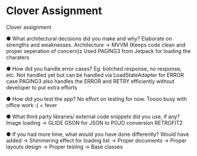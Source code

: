 # Clover Assignment
Clover assignment

● What architectural decisions did you make and why? Elaborate on strengths and weaknesses.
  Architecture -> MVVM (Keeps code clean and proper seperation of concern)z
  Used PAGING3 from Jetpack for loading the charaters
  
● How did you handle error cases? Eg: botched response, no response, etc.
  Not handled yet but can be handled via LoadStateAdapter for ERROR case
  PAGING3 also handles the ERROR and RETRY efficiently without developer to put extra efforts
  
● How did you test the app?
  No effort on testing for now. Toooo busy with office work :( + fever

● What third party libraries/ external code snippets did you use, if any?
  Image loading -> GLIDE
  GSON for JSON to POJO conversion
  RETROFIT2
  
● If you had more time, what would you have done differently?
  Would have added
   -> Shimmering effect for loading list
   -> Proper documents
   -> Proper layouts design
   -> Proper testing 
   -> Base classes
